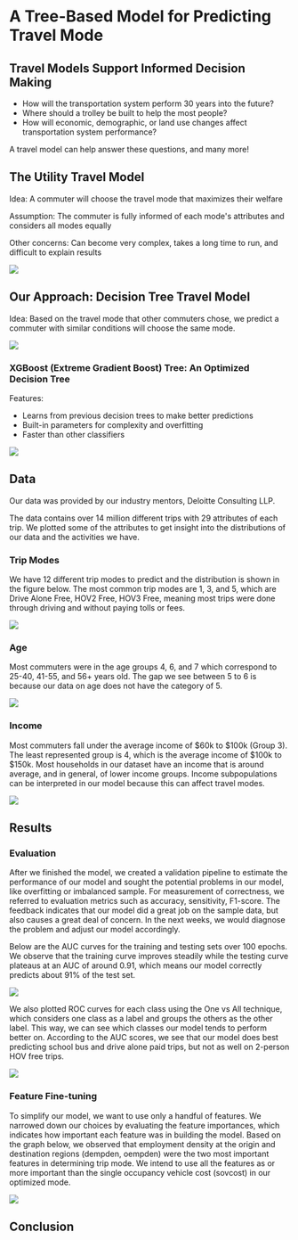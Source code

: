# A Tree-Based Model for Predicting Travel Mode

<style>
.page-header {
  background-image: url('images/headerbackground.jpeg');
  background-repeat: no-repeat;
  background-attachment: fixed;
  background-size: cover;
}

</style>


## Travel Models Support Informed Decision Making
- How will the transportation system perform 30 years into the future?
- Where should a trolley be built to help the most people?
- How will economic, demographic, or land use changes affect transportation system performance?

A travel model can help answer these questions, and many more! 


## The Utility Travel Model 
Idea: A commuter will choose the travel mode that maximizes their welfare 

Assumption: The commuter is fully informed of each mode's attributes and considers all modes equally

Other concerns: Can become very complex, takes a long time to run, and difficult to explain results

<img src="images/utility.png">

## Our Approach: Decision Tree Travel Model
Idea: Based on the travel mode that other commuters chose, we predict a commuter with similar conditions will choose the same mode. 

<img src="images/tree.png">

### XGBoost (Extreme Gradient Boost) Tree: An Optimized Decision Tree
Features:
- Learns from previous decision trees to make better predictions
- Built-in parameters for complexity and overfitting
- Faster than other classifiers

<img src="images/xgboost.png">


## Data
Our data was provided by our industry mentors, Deloitte Consulting LLP.

The data contains over 14 million different trips with 29 attributes of each trip. We plotted some of the attributes to get insight into the distributions of our data and the activities we have. 

### Trip Modes
We have 12 different trip modes to predict and the distribution is shown in the figure below. The most common trip modes are 1, 3, and 5, which are Drive Alone Free, HOV2 Free, HOV3 Free, meaning most trips were done through driving and without paying tolls or fees.

<img src="images/data1img.png">

### Age
Most commuters were in the age groups 4, 6, and 7 which correspond to 25-40, 41-55, and 56+ years old. The gap we see between 5 to 6 is because our data on age does not have the category of 5. 

<img src="images/data2img.png">

### Income 
Most commuters fall under the average income of $60k to $100k (Group 3). The least represented group is 4, which is the average income of $100k to $150k. Most households in our dataset have an income that is around average, and in general, of lower income groups. Income subpopulations can be interpreted in our model because this can affect travel modes. 

<img src="images/data3img.png">

## Results 

### Evaluation 

After we finished the model, we created a validation pipeline to estimate the performance of our model and sought the potential problems in our model, like overfitting or imbalanced sample. For measurement of correctness, we referred to evaluation metrics such as accuracy, sensitivity, F1-score. The feedback indicates that our model did a great job on the sample data, but also causes a great deal of concern. In the next weeks, we would diagnose the problem and adjust our model accordingly.  
  
Below are the AUC curves for the training and testing sets over 100 epochs. We observe that the training curve improves steadily while the testing curve plateaus at an AUC of around 0.91, which means our model correctly predicts about 91\% of the test set. 

<img src="images/eval1img.png">

We also plotted ROC curves for each class using the One vs All technique, which considers one class as a label and groups the others as the other label. This way, we can see which classes our model tends to perform better on. According to the AUC scores, we see that our model does best predicting school bus and drive alone paid trips, but not as well on 2-person HOV free trips. 

<img src="images/eval2img.png">

### Feature Fine-tuning

To simplify our model, we want to use only a handful of features. We narrowed down our choices by evaluating the feature importances, which indicates how important each feature was in building the model. Based on the graph below, we observed that employment density at the origin and destination regions (dempden, oempden) were the two most important features in determining trip mode. We intend to use all the features as or more important than the single occupancy vehicle cost (sovcost) in our optimized mode. 

<img src="images/eval3img.png">


## Conclusion
